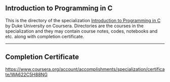## Introduction to Programming in C

This is the directory of the specialization [Introduction to Programming in C](https://www.coursera.org/specializations/c-programming) by Duke University on Coursera. Directories are the courses in the specialization and they may contain course notes, codes, notebooks and etc. along with completion certificate.

---

## Completion Certificate 
https://www.coursera.org/account/accomplishments/specialization/certificate/WA622C5H88NG
